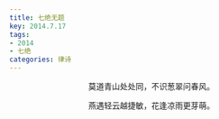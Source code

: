 ```yaml
---
title: 七绝无题
key: 2014.7.17
tags: 
- 2014
- 七绝
categories: 律诗
---
```


<p align="center">莫道青山处处同，不识葱翠问春风。
</p>
<p align="center">燕遇轻云越捷敏，花逢凉雨更芽萌。
</p>

